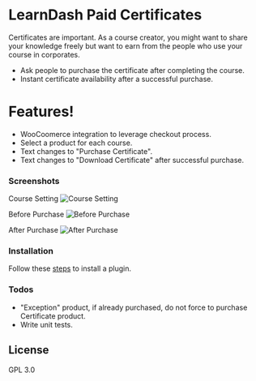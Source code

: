 # LearnDash Paid Certificates

Certificates are important. As a course creator, you might want to share your knowledge freely but want to earn from the people who use your course in corporates.

  - Ask people to purchase the certificate after completing the course.
  - Instant certificate availability after a successful purchase.

# Features!

  - WooCoomerce integration to leverage checkout process.
  - Select a product for each course.
  - Text changes to "Purchase Certificate".
  - Text changes to "Download Certificate" after successful purchase.
  
### Screenshots
Course Setting
![Course Setting](https://i.imgur.com/SrlACeV.png)

Before Purchase
![Before Purchase](https://i.imgur.com/NQ7cFYz.png)

After Purchase
![After Purchase](https://i.imgur.com/XE7OvrT.png)

### Installation

Follow these [steps](https://wordpress.org/support/article/managing-plugins/#installing-plugins) to install a plugin.

### Todos

 - "Exception" product, if already purchased, do not force to purchase Certificate product.
 - Write unit tests.

License
----

GPL 3.0 

